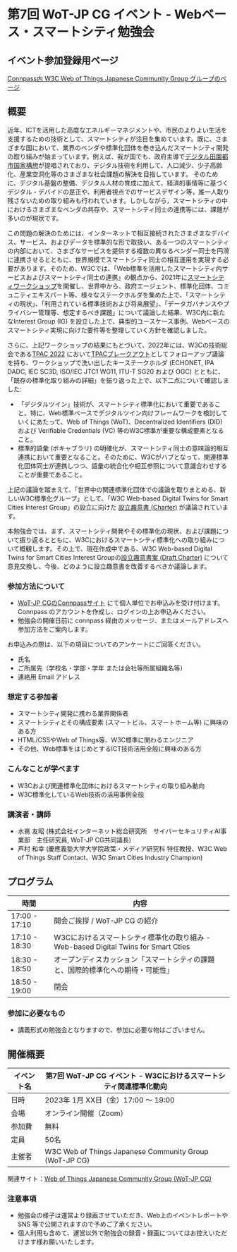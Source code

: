 # 第7回 WoT-JP CG イベント - Webベース・スマートシティ勉強会

## イベント参加登録用ページ

[Connpass内 W3C Web of Things Japanese Community Group グループのページ](https://connpass.com/event/307891/preview/) 

## 概要

近年、ICTを活用した高度なエネルギーマネジメントや、市民のよりよい生活を支援するための技術として、スマートシティが注目を集めています。既に、さまざまな国において、業界のベンダや標準化団体を巻き込んだスマートシティ開発の取り組みが始まっています。例えば、我が国でも、政府主導で[デジタル田園都市国家構想](https://www.cas.go.jp/jp/seisaku/digitaldenen/index.html)が提唱されており、デジタル技術を利用して、人口減少、少子高齢化、産業空洞化等のさまざまな社会課題の解決を目指しています。
そのために、デジタル基盤の整備、デジタル人材の育成に加えて、経済的事情等に基づくデジタル・デバイドの是正や、利用者視点でのサービスデザイン等，誰一人取り残さないための取り組みも行われています。しかしながら，スマートシティの中におけるさまざまなベンダの共存や、スマートシティ同士の連携等には、課題が多いのが現状です。

この問題の解決のためには、インターネットで相互接続されたさまざまなデバイス、サービス、およびデータを標準的な形で取扱い、ある一つのスマートシティの内部において、さまざなサービスを提供する複数の異なるベンダー同士を円滑に連携させるとともに、世界規模でスマートシティ同士の相互運用を実現する必要があります。そのため、W3Cでは、「Web標準を活用したスマートシティ内サービスおよびスマートシティ同士の連携」の観点から、2021年に[スマートシティワークショップ](https://www.w3.org/2021/06/smartcities-workshop/report.html)を開催し、世界中から、政府エージェント、標準化団体、コミュニティエキスパート等、様々なステークホルダを集めた上で、「スマートシティの現状」、「利用されている標準技術および将来展望」、「データガバナンスやプライバシー管理等、想定するべき課題」について議論した結果、W3C内に新たなInterest Group (IG) を設立した上で、典型的ユースケース事例、Webベースのスマートシティ実現に向けた要件等を整理していく方針を確認しました。

さらに、上記ワークショップの結果にもとづいて、2022年には、W3Cの技術総会である[TPAC 2022](https://www.w3.org/2022/09/TPAC/) において[TPACブレークアウト](https://www.w3.org/2022/09/14-smartcities-minutes.html)としてフォローアップ議論を持ち、ワークショップで洗い出したキーステークホルダ (ECHONET, IPA DADC, IEC SC3D, ISO/IEC JTC1 WG11, ITU-T SG20 および OGC) とともに、「既存の標準化取り組みの詳細」を振り返った上で、以下二点について確認しました:
* 「デジタルツイン」技術が、スマートシティ標準化において重要であること。特に、Web標準ベースでデジタルツイン向けフレームワークを検討していくにあたって、Web of Things (WoT)、Decentralized Identifiers (DID) および Verifiable Credentials (VC) 等のW3C標準が重要な構成要素となること。
* 標準的語彙 (ボキャブラリ) の明確化が、スマートシティ同士の意味論的相互連携において重要となること。そのために、W3Cがハブとなって、関連標準化団体同士が連携しつつ、語彙の統合化や相互参照について意識合わせすることが重要であること。

上記の議論を踏まえて、「世界中の関連標準化団体での議論を取りまとめる、新しいW3C標準化グループ」として、「W3C Web-based Digital Twins for Smart Cities Interest Group」の設立に向けた [設立趣意書 (Charter)](https://w3c.github.io/smartcities-workshop/draft-charter/index.html) が議論されています。

本勉強会では、まず、スマートシティ開発やその標準化の現状、および課題について振り返るとともに、W3Cにおけるスマートシティ標準化への取り組みについて概観します。その上で、現在作成中である、W3C Web-based Digital Twins for Smart Cities Interest Groupの[設立趣意書案 (Draft Charter)](https://w3c.github.io/smartcities-workshop/draft-charter/index.html) について意見交換し、今後、どのように設立趣意書を改善するべきか議論します。

### 参加方法について
- [WoT-JP CGのConnpassサイト](https://wot-jp-cg.connpass.com/event/244139/) にて個人単位でお申込みを受け付けます。Connpass のアカウントを作成し、ログインの上お申込みください。
- 勉強会の開催日前に connpass 経由のメッセージ、またはメールアドレスへ参加方法をご案内します。

お申込みの際は、以下の項目についてのアンケートにご回答ください。
- 氏名
- ご所属先（学校名・学部・学年 または会社等所属組織名等）
- 連絡用 Email アドレス

### 想定する参加者
* スマートシティ開発に携わる業界関係者
* スマートシティとその構成要素 (スマートビル、スマートホーム等) に興味のある方
* HTML/CSSやWeb of Things等、W3C標準に関わるエンジニア
* その他、Web標準をはじめとするICT技術活用全般に興味のある方

### こんなことが学べます
* W3Cおよび関連標準化団体におけるスマートシティの取り組み動向
* W3C標準化しているWeb技術の活用事例全般

### 講演者・講師
* 水嶌 友昭 (株式会社インターネット総合研究所　サイバーセキュリティAI事業部　主任研究員, WoT-JP CG共同議長)
* 芦村 和幸 (慶應義塾大学大学院政策・メディア研究科 特任教授、W3C Web of Things Staff Contact、W3C Smart Cities Industry Champion)


## プログラム
| 時間    | 内容                                                                                 |
| ------- | ------------------------------------------------------------------------------------ |
| 17:00 - 17:10 | 開会ご挨拶 / WoT-JP CG の紹介                                                        |
| 17:10 - 18:30 | W3Cにおけるスマートシティ標準化の取り組み - Web-based Digital Twins for Smart Cties
| 18:30 - 18:50 | オープンディスカッション「スマートシティの課題と、国際的標準化への期待・可能性」|
| 18:50 - 19:00 | 閉会                                                                                 |

### 参加に必要なもの
- 講義形式の勉強会となりますので、参加に必要な物はございません。

## 開催概要
| イベント名 | 第7回 WoT-JP CG イベント - W3Cにおけるスマートシティ関連標準化動向 |
| ---------- | ------------------------------------------------------------ |
| 日時       | 2023年 1月 XX日（金）17:00 ～ 19:00                          |
| 会場       | オンライン開催（Zoom）                                       |
| 参加費     | 無料                                                         |
| 定員       | 50名                                                         |
| 主催者     | W3C Web of Things Japanese Community Group (WoT-JP CG)       |

関連サイト：[Web of Things Japanese Community Group (WoT-JP CG)](https://wot-jp-cg.netlify.app/#/)

### 注意事項
- 勉強会の様子は運営より録画させていただき、Web上のイベントレポートや SNS 等で公開されますので予めご了承ください。
- 個人利用も含めて、運営以外で勉強会の録音・録画についてはお控えいただけます様お願いいたします。
